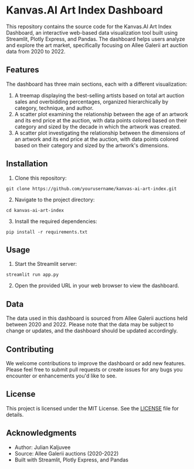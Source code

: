# Kanvas.AI Art Index Dashboard

This repository contains the source code for the Kanvas.AI Art Index Dashboard, an interactive web-based data visualization tool built using Streamlit, Plotly Express, and Pandas. The dashboard helps users analyze and explore the art market, specifically focusing on Allee Galerii art auction data from 2020 to 2022.

## Features

The dashboard has three main sections, each with a different visualization:

1. A treemap displaying the best-selling artists based on total art auction sales and overbidding percentages, organized hierarchically by category, technique, and author.
2. A scatter plot examining the relationship between the age of an artwork and its end price at the auction, with data points colored based on their category and sized by the decade in which the artwork was created.
3. A scatter plot investigating the relationship between the dimensions of an artwork and its end price at the auction, with data points colored based on their category and sized by the artwork's dimensions.

## Installation

1. Clone this repository:

```
git clone https://github.com/yourusername/kanvas-ai-art-index.git
```

2. Navigate to the project directory:

```
cd kanvas-ai-art-index
```

3. Install the required dependencies:

```
pip install -r requirements.txt
```

## Usage

1. Start the Streamlit server:

```
streamlit run app.py
```

2. Open the provided URL in your web browser to view the dashboard.

## Data

The data used in this dashboard is sourced from Allee Galerii auctions held between 2020 and 2022. Please note that the data may be subject to change or updates, and the dashboard should be updated accordingly.

## Contributing

We welcome contributions to improve the dashboard or add new features. Please feel free to submit pull requests or create issues for any bugs you encounter or enhancements you'd like to see.

## License

This project is licensed under the MIT License. See the [LICENSE](LICENSE) file for details.

## Acknowledgments

- Author: Julian Kaljuvee
- Source: Allee Galerii auctions (2020-2022)
- Built with Streamlit, Plotly Express, and Pandas
